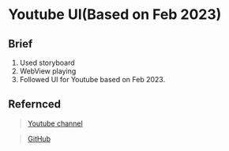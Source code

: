# Youtube UI(Based on Feb 2023)
## Brief
1. Used storyboard
2. WebView playing  
3. Followed UI for Youtube based on Feb 2023.

## Refernced
>[Youtube channel](https://www.youtube.com/watch?v=hEN9RSGR00o&list=PLJNkXt4oenHmEtM-fPc_Rnc5dkfG8U_Ig)  

>[GitHub](https://github.com/cagdaseksi/letslearnswift/tree/master/1-YoutubeCloneApp)

